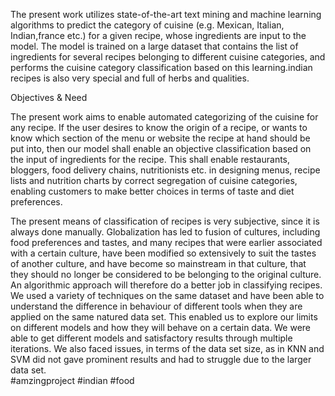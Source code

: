 The present work utilizes state-of-the-art text mining and machine learning algorithms to predict the category of cuisine 
(e.g. Mexican, Italian, Indian,france etc.) for a given recipe, whose ingredients are input to the model. The model is trained on 
a large dataset that contains the list of ingredients for several recipes belonging to different cuisine categories, and 
performs the cuisine category classification based on this learning.indian recipes is also very special and full of herbs and qualities.

Objectives & Need

The present work aims to enable automated categorizing of the cuisine for any recipe. If the user desires to know the origin of a recipe,
or wants to know which section of the menu or website the recipe at hand should be put into, then our model shall enable an objective
classification based on the input of ingredients for the recipe. This shall enable restaurants, bloggers, food delivery chains, 
nutritionists etc. in designing menus, recipe lists and nutrition charts by correct segregation of cuisine categories, enabling customers 
to make better choices in terms of taste and diet preferences.

The present means of classification of recipes is very subjective, since it is always done manually. Globalization has led to fusion of 
cultures, including food preferences and tastes, and many recipes that were earlier associated with a certain culture, have been modified 
so extensively to suit the tastes of another culture, and have become so mainstream in that culture, that they should no longer be 
considered to be belonging to the original culture. An algorithmic approach will therefore do a better job in classifying recipes.
We used a variety of techniques on the same dataset and have been able to understand the difference in behaviour of different tools when 
they are applied on the same natured data set. This enabled us to explore our limits on different models and how they will behave on a 
certain data. We were able to get different models and satisfactory results through multiple iterations. We also faced issues, in terms of 
the data set size, as in KNN and SVM did not gave prominent results and had to struggle due to the larger data set.  
#amzingproject #indian #food
